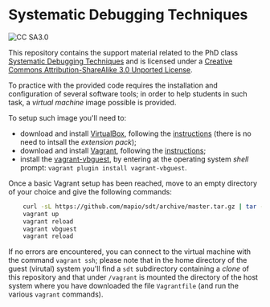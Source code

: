 Systematic Debugging Techniques
===============================

![CC SA3.0](http://i.creativecommons.org/l/by-sa/3.0/88x31.png)

This repository contains the support material related to the PhD class
[Systematic Debugging Techniques](http://santini.di.unimi.it/d/sdt/) and is
licensed under a [Creative Commons Attribution-ShareAlike 3.0 Unported License](http://creativecommons.org/licenses/by-sa/3.0/deed.en_US>).

To practice with the provided code requires the installation and configuration
of several software tools; in order to help students in such task, a *virtual
machine* image possible is provided.

To setup such image you'll need to:

* download and install [VirtualBox](https://www.virtualbox.org/), following the [instructions](https://www.virtualbox.org/manual/ch02.html) (there is no need to intsall the *extension pack*);
* download and install [Vagrant](http://www.vagrantup.com/), following the [instructions](http://docs.vagrantup.com/v2/installation/index.html);
* install the [vagrant-vbguest](https://github.com/dotless-de/vagrant-vbguest), by entering at the operating system *shell* prompt: `vagrant plugin install vagrant-vbguest`.

Once a basic Vagrant setup has been reached, move to an empty directory of your choice and give the following commands:

```bash
	curl -sL https://github.com/mapio/sdt/archive/master.tar.gz | tar --strip 1 --wildcards -zxvf - '*/Vagrantfile' '*/provision.*'
	vagrant up
	vagrant reload
	vagrant vbguest
	vagrant reload
```

If no errors are encountered, you can connect to the virtual machine with the
command `vagrant ssh`; please note that in the home directory of the guest
(virutal) system you'll find a `sdt` subdirectory containing a *clone* of this
repository and that under `/vagrant` is mounted the directory of the host
system where you have downloaded the file `Vagrantfile` (and run the various
`vagrant` commands).
